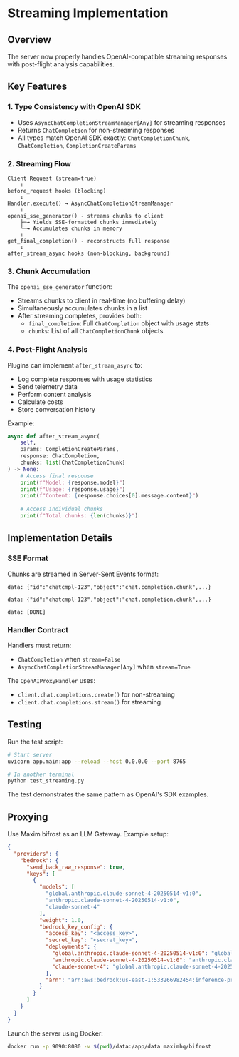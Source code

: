 # Streaming Implementation

## Overview

The server now properly handles OpenAI-compatible streaming responses with post-flight analysis capabilities.

## Key Features

### 1. **Type Consistency with OpenAI SDK**
- Uses `AsyncChatCompletionStreamManager[Any]` for streaming responses
- Returns `ChatCompletion` for non-streaming responses
- All types match OpenAI SDK exactly: `ChatCompletionChunk`, `ChatCompletion`, `CompletionCreateParams`

### 2. **Streaming Flow**

```
Client Request (stream=true)
    ↓
before_request hooks (blocking)
    ↓
Handler.execute() → AsyncChatCompletionStreamManager
    ↓
openai_sse_generator() - streams chunks to client
    ├─→ Yields SSE-formatted chunks immediately
    └─→ Accumulates chunks in memory
    ↓
get_final_completion() - reconstructs full response
    ↓
after_stream_async hooks (non-blocking, background)
```

### 3. **Chunk Accumulation**

The `openai_sse_generator` function:
- Streams chunks to client in real-time (no buffering delay)
- Simultaneously accumulates chunks in a list
- After streaming completes, provides both:
  - `final_completion`: Full `ChatCompletion` object with usage stats
  - `chunks`: List of all `ChatCompletionChunk` objects

### 4. **Post-Flight Analysis**

Plugins can implement `after_stream_async` to:
- Log complete responses with usage statistics
- Send telemetry data
- Perform content analysis
- Calculate costs
- Store conversation history

Example:
```python
async def after_stream_async(
    self, 
    params: CompletionCreateParams, 
    response: ChatCompletion,
    chunks: list[ChatCompletionChunk]
) -> None:
    # Access final response
    print(f"Model: {response.model}")
    print(f"Usage: {response.usage}")
    print(f"Content: {response.choices[0].message.content}")
    
    # Access individual chunks
    print(f"Total chunks: {len(chunks)}")
```

## Implementation Details

### SSE Format
Chunks are streamed in Server-Sent Events format:
```
data: {"id":"chatcmpl-123","object":"chat.completion.chunk",...}

data: {"id":"chatcmpl-123","object":"chat.completion.chunk",...}

data: [DONE]
```

### Handler Contract
Handlers must return:
- `ChatCompletion` when `stream=False`
- `AsyncChatCompletionStreamManager[Any]` when `stream=True`

The `OpenAIProxyHandler` uses:
- `client.chat.completions.create()` for non-streaming
- `client.chat.completions.stream()` for streaming

## Testing

Run the test script:
```bash
# Start server
uvicorn app.main:app --reload --host 0.0.0.0 --port 8765

# In another terminal
python test_streaming.py
```

The test demonstrates the same pattern as OpenAI's SDK examples.


## Proxying

Use Maxim bifrost as an LLM Gateway. Example setup:

```json
{
  "providers": {
    "bedrock": {
      "send_back_raw_response": true,
      "keys": [
        {
          "models": [
            "global.anthropic.claude-sonnet-4-20250514-v1:0",
            "anthropic.claude-sonnet-4-20250514-v1:0",
            "claude-sonnet-4"
          ],
          "weight": 1.0,
          "bedrock_key_config": {
            "access_key": "<access_key>",
            "secret_key": "<secret_key>",
            "deployments": {
              "global.anthropic.claude-sonnet-4-20250514-v1:0": "global.anthropic.claude-sonnet-4-20250514-v1:0",
              "anthropic.claude-sonnet-4-20250514-v1:0": "anthropic.claude-sonnet-4-20250514-v1:0",
              "claude-sonnet-4": "global.anthropic.claude-sonnet-4-20250514-v1:0"
            },
            "arn": "arn:aws:bedrock:us-east-1:533266982454:inference-profile"
          }
        }
      ]
    }
  }
}
```

Launch the server using Docker:
```bash
docker run -p 9090:8080 -v $(pwd)/data:/app/data maximhq/bifrost
```

